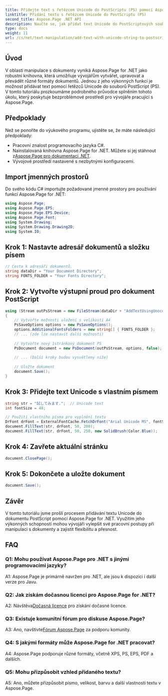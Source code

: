 ```yaml
---
title: Přidejte text s řetězcem Unicode do PostScriptu (PS) pomocí Aspose.Page
linktitle: Přidání textu s řetězcem Unicode do PostScriptu (PS)
second_title: Aspose.Page .NET API
description: Naučte se, jak přidat text Unicode do PostScriptových souborů pomocí Aspose.Page for .NET. Vylepšete snadnou manipulaci s dokumenty.
type: docs
weight: 11
url: /cs/net/text-manipulation/add-text-with-unicode-string-to-postscript-ps/
---
```

## Úvod

V oblasti manipulace s dokumenty vyniká Aspose.Page for .NET jako robustní knihovna, která umožňuje vývojářům vytvářet, upravovat a převádět různé formáty dokumentů. Jednou z jeho výkonných funkcí je možnost přidávat text pomocí řetězců Unicode do souborů PostScript (PS). V tomto tutoriálu prozkoumáme podrobného průvodce splněním tohoto úkolu, který poskytuje bezproblémové prostředí pro vývojáře pracující s Aspose.Page.

## Předpoklady

Než se ponoříte do výukového programu, ujistěte se, že máte následující předpoklady:

- Pracovní znalost programovacího jazyka C#.
-  Nainstalovaná knihovna Aspose.Page for .NET. Můžete si jej stáhnout z[Aspose.Page pro dokumentaci .NET](https://reference.aspose.com/page/net/).
- Vývojové prostředí nastavené s nezbytnými konfiguracemi.

## Import jmenných prostorů

Do svého kódu C# importujte požadované jmenné prostory pro používání funkcí Aspose.Page for .NET:

```csharp
using Aspose.Page;
using Aspose.Page.EPS;
using Aspose.Page.EPS.Device;
using Aspose.Page.Font;
using System.Drawing;
using System.Drawing.Drawing2D;
using System.IO;
```

## Krok 1: Nastavte adresář dokumentů a složku písem

```csharp
// Cesta k adresáři dokumentů.
string dataDir = "Your Document Directory";
string FONTS_FOLDER = "Your Fonts Directory";
```

## Krok 2: Vytvořte výstupní proud pro dokument PostScript

```csharp
using (Stream outPsStream = new FileStream(dataDir + "AddTextUsingUnocodeString_outPS.ps", FileMode.Create))
{
    // Vytvořte možnosti uložení s velikostí A4
    PsSaveOptions options = new PsSaveOptions();
    options.AdditionalFontsFolders = new string[] { FONTS_FOLDER };
    // ... (zde lze nastavit další možnosti)
    
    // Vytvořte nový 1stránkový dokument PS
    PsDocument document = new PsDocument(outPsStream, options, false);
    
    // ... (Další kroky budou vysvětleny níže)
    
    // Uložte dokument
    document.Save();
}
```

## Krok 3: Přidejte text Unicode s vlastním písmem

```csharp
string str = "試してみます.";  // Unicode text
int fontSize = 48;

// Použití vlastního písma pro vyplnění textu
DrFont drFont = ExternalFontCache.FetchDrFont("Arial Unicode MS", fontSize, FontStyle.Regular);
document.FillText(str, drFont, 50, 200);
document.FillText(str, drFont, 50, 250, new SolidBrush(Color.Blue));
```

## Krok 4: Zavřete aktuální stránku

```csharp
document.ClosePage();
```

## Krok 5: Dokončete a uložte dokument

```csharp
document.Save();
```

## Závěr

V tomto tutoriálu jsme prošli procesem přidávání textu Unicode do dokumentu PostScript pomocí Aspose.Page for .NET. Využitím jeho výkonných schopností mohou vývojáři vylepšit své pracovní postupy při manipulaci s dokumenty a zajistit flexibilitu a přesnost.

## FAQ

### Q1: Mohu používat Aspose.Page pro .NET s jinými programovacími jazyky?

A1: Aspose.Page je primárně navržen pro .NET, ale jsou k dispozici i další verze pro Javu.

### Q2: Jak získám dočasnou licenci pro Aspose.Page for .NET?

 A2: Návštěva[Dočasná licence](https://purchase.aspose.com/temporary-license/) pro získání dočasné licence.

### Q3: Existuje komunitní fórum pro diskuse Aspose.Page?

 A3: Ano, navštivte[Fórum Aspose.Page](https://forum.aspose.com/c/page/39) za podporu komunity.

### Q4: S jakými formáty může Aspose.Page for .NET pracovat?

A4: Aspose.Page podporuje různé formáty, včetně XPS, PS, EPS, PDF a dalších.

### Q5: Mohu přizpůsobit vzhled přidaného textu?

A5: Ano, můžete přizpůsobit písmo, velikost, barvu a další vlastnosti textu v Aspose.Page.